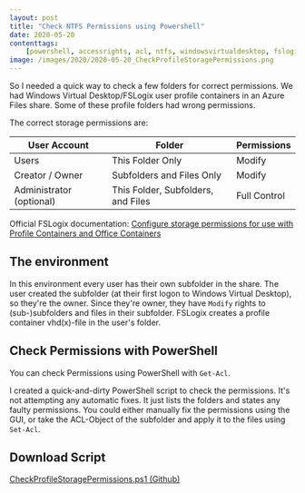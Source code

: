 ```yaml
---
layout: post
title: "Check NTFS Permissions using Powershell"
date: 2020-05-20
contenttags:
    [powershell, accessrights, acl, ntfs, windowsvirtualdesktop, fslogix]
image: /images/2020/2020-05-20_CheckProfileStoragePermissions.png
---
```


So I needed a quick way to check a few folders for correct permissions. We had Windows Virtual Desktop/FSLogix user profile containers in an Azure Files share. Some of these profile folders had wrong permissions.

The correct storage permissions are:

| User Account             | Folder                             | Permissions  |
| ------------------------ | ---------------------------------- | ------------ |
| Users                    | This Folder Only                   | Modify       |
| Creator / Owner          | Subfolders and Files Only          | Modify       |
| Administrator (optional) | This Folder, Subfolders, and Files | Full Control |

Official FSLogix documentation: [Configure storage permissions for use with Profile Containers and Office Containers](https://docs.microsoft.com/en-us/fslogix/fslogix-storage-config-ht)

## The environment

In this environment every user has their own subfolder in the share. The user created the subfolder (at their first logon to Windows Virtual Desktop), so they're the owner. Since they're owner, they have `Modify` rights to (sub-)subfolders and files in their subfolder. FSLogix creates a profile container vhd(x)-file in the user's folder.

## Check Permissions with PowerShell

You can check Permissions using PowerShell with `Get-Acl`.

I created a quick-and-dirty PowerShell script to check the permissions. It's not attempting any automatic fixes. It just lists the folders and states any faulty permissions. You could either manually fix the permissions using the GUI, or take the ACL-Object of the subfolder and apply it to the files using `Set-Acl`.

## Download Script

[CheckProfileStoragePermissions.ps1 (Github)](https://gist.github.com/diecknet/8a36e9551cf5a08c03779e9f7d13d05e)
